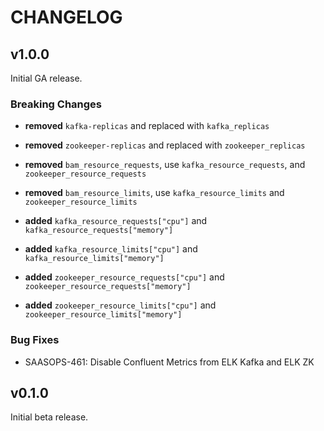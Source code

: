 # CHANGELOG

## v1.0.0

Initial GA release.

### Breaking Changes

* **removed** `kafka-replicas` and replaced with `kafka_replicas`
* **removed** `zookeeper-replicas` and replaced with `zookeeper_replicas`
* **removed** `bam_resource_requests`, use `kafka_resource_requests`, and `zookeeper_resource_requests`
* **removed** `bam_resource_limits`, use `kafka_resource_limits` and `zookeeper_resource_limits`

* **added** `kafka_resource_requests["cpu"]` and `kafka_resource_requests["memory"]`
* **added** `kafka_resource_limits["cpu"]` and `kafka_resource_limits["memory"]`
* **added** `zookeeper_resource_requests["cpu"]` and `zookeeper_resource_requests["memory"]`
* **added** `zookeeper_resource_limits["cpu"]` and `zookeeper_resource_limits["memory"]`

### Bug Fixes

* SAASOPS-461: Disable Confluent Metrics from ELK Kafka and ELK ZK

## v0.1.0

Initial beta release.
